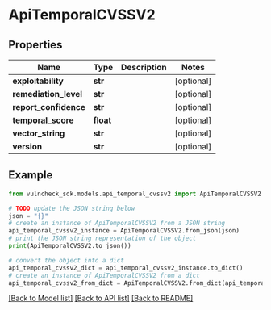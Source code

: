 # ApiTemporalCVSSV2


## Properties

Name | Type | Description | Notes
------------ | ------------- | ------------- | -------------
**exploitability** | **str** |  | [optional] 
**remediation_level** | **str** |  | [optional] 
**report_confidence** | **str** |  | [optional] 
**temporal_score** | **float** |  | [optional] 
**vector_string** | **str** |  | [optional] 
**version** | **str** |  | [optional] 

## Example

```python
from vulncheck_sdk.models.api_temporal_cvssv2 import ApiTemporalCVSSV2

# TODO update the JSON string below
json = "{}"
# create an instance of ApiTemporalCVSSV2 from a JSON string
api_temporal_cvssv2_instance = ApiTemporalCVSSV2.from_json(json)
# print the JSON string representation of the object
print(ApiTemporalCVSSV2.to_json())

# convert the object into a dict
api_temporal_cvssv2_dict = api_temporal_cvssv2_instance.to_dict()
# create an instance of ApiTemporalCVSSV2 from a dict
api_temporal_cvssv2_from_dict = ApiTemporalCVSSV2.from_dict(api_temporal_cvssv2_dict)
```
[[Back to Model list]](../README.md#documentation-for-models) [[Back to API list]](../README.md#documentation-for-api-endpoints) [[Back to README]](../README.md)


